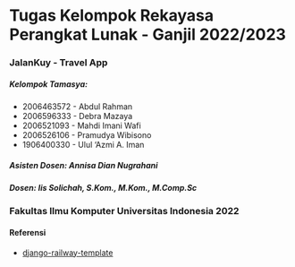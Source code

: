 # Tugas Kelompok Rekayasa Perangkat Lunak - Ganjil 2022/2023

### JalanKuy - Travel App

##### Kelompok Tamasya:
- 2006463572 - Abdul Rahman
- 2006596333 - Debra Mazaya
- 2006521093 - Mahdi Imani Wafi
- 2006526106 - Pramudya Wibisono
- 1906400330 - Ulul ‘Azmi A. Iman
##### Asisten Dosen: Annisa Dian Nugrahani
##### Dosen: Iis Solichah, S.Kom., M.Kom., M.Comp.Sc

### Fakultas Ilmu Komputer Universitas Indonesia 2022

#### Referensi
- [django-railway-template](https://github.com/determinedguy/django-railway-template)